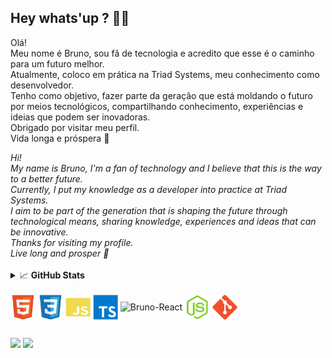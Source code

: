 ## Hey whats'up ? 🤙🏻
<div>
  <p>
    Olá!
    <br />
    Meu nome é Bruno, sou fã de tecnologia e acredito que esse é o caminho para
    um futuro melhor.
    <br />
    Atualmente, coloco em prática na Triad Systems, meu conhecimento como
    desenvolvedor.
    <br />
    Tenho como objetivo, fazer parte da geração que está moldando o futuro por
    meios tecnológicos, compartilhando conhecimento, experiências e ideias que
    podem ser inovadoras.
    <br />
    Obrigado por visitar meu perfil.
    <br />
    Vida longa e próspera 🖖
  </p>

  <i>
    Hi!
    <br />
    My name is Bruno, I'm a fan of technology and I believe that this is the way
    to a better future.
    <br />
    Currently, I put my knowledge as a developer into practice at Triad Systems.
    <br />
    I aim to be part of the generation that is shaping the future through
    technological means, sharing knowledge, experiences and ideas that can be
    innovative.
    <br />
    Thanks for visiting my profile.
    <br />
    Live long and prosper 🖖
  </i>
</div>
<br>
<div>
  <details close>
    <summary>📈 <b>GitHub Stats</b></summary>
    <br />
    <p align="center">
      <a href="https://github.com/brunosantos-98">
        <img height="180em" src="https://github-readme-stats.vercel.app/api/top-langs/?username=brunosantos-98&layout=compact&langs_count=7&theme=dracula"/>
        <img height="180em" src="https://github-readme-stats.vercel.app/api?username=brunosantos-98&show_icons=true&theme=dracula&nclude_all_commits=true&count_private=true"/>
      </a>
    </p>
  </details>
</div>
<div style="display: inline_block">
  <br />  
  <img
    align="center"
    alt="Bruno-HTML"
    height="40"
    width="40"
    src="https://raw.githubusercontent.com/devicons/devicon/master/icons/html5/html5-original.svg"
  />
  <img
    align="center"
    alt="Bruno-CSS"
    height="40"
    width="40"
    src="https://raw.githubusercontent.com/devicons/devicon/master/icons/css3/css3-original.svg"
  />
  <img
    align="center"
    alt="Bruno-Js"
    height="30"
    width="40"
    src="https://raw.githubusercontent.com/devicons/devicon/master/icons/javascript/javascript-plain.svg"
  />  
  <img 
    align="center" 
    alt="Bruno-Ts"
    height="40"
    width="40"
    src="https://raw.githubusercontent.com/devicons/devicon/master/icons/typescript/typescript-plain.svg"
  />
  <img
    align="center"
    alt="Bruno-React"
    height="40"
    width="40"
    src="https://img.icons8.com/color/344/angularjs.png"
  />  
  <img
    align="center"
    alt="Bruno-Node"
    height="40"
    width="40"
    src="https://raw.githubusercontent.com/devicons/devicon/master/icons/nodejs/nodejs-original.svg"
  />
  <img
    align="center"
    alt="Bruno-Git"
    height="40"
    width="40"
    src="https://raw.githubusercontent.com/devicons/devicon/master/icons/git/git-original.svg"
  />
</div>

##

<div>
  <a href="https://www.linkedin.com/in/bruno-domingues-33288b16a/"><img src="https://img.shields.io/badge/-LinkedIn-%230077B5?style=for-the-badge&logo=linkedin&logoColor=white" target="_blank"/></a>
  <a href="mailto:p.brunodomingues@gmail.com"><img src="https://img.shields.io/badge/-EMail-%23333?style=for-the-badge&logo=microsoft&logoColor=white" target="_blank"/></a>
  <!-- <a href="" target="_blank"><img src="https://img.shields.io/badge/-Instagram-e80016?style=for-the-badge&logo=instagram&logoColor=white" target="_blank"></a> -->
</div>
